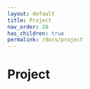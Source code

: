 ```yaml
---
layout: default
title: Project
nav_order: 20
has_children: true
permalink: /docs/project
---
```


# Project